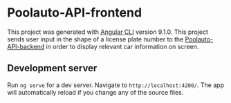 # Poolauto-API-frontend

This project was generated with [Angular CLI](https://github.com/angular/angular-cli) version 9.1.0.
This project sends user input in the shape of a license plate number to the [Poolauto-API-backend](https://github.com/izakperdijk/Poolauto-API-backend) in order to display relevant car information on screen.

## Development server

Run `ng serve` for a dev server. Navigate to `http://localhost:4200/`. The app will automatically reload if you change any of the source files.
